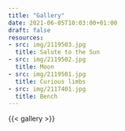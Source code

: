 ```yaml
---
title: "Gallery"
date: 2021-06-05T10:03:00+01:00
draft: false
resources:
- src: img/2119503.jpg
  title: Salute to the Sun
- src: img/2119502.jpg
  title: Moon
- src: img/2119501.jpg
  title: Curious limbs
- src: img/2117401.jpg
  title: Bench
---
```

{{< gallery >}}

